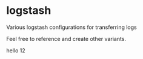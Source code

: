 # logstash
Various logstash configurations for transferring logs

Feel free to reference and create other variants.

hello 12

